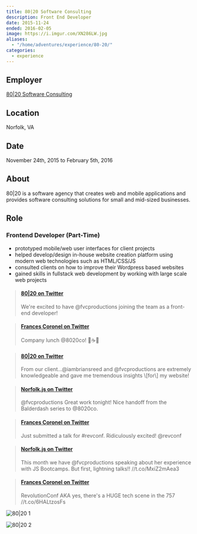 ```yaml
---
title: 80|20 Software Consulting
description: Front End Developer
date: 2015-11-24
ended: 2016-02-05
image: https://i.imgur.com/XN286LW.jpg
aliases:
  - "/home/adventures/experience/80-20/"
categories:
  - experience
---
```


## Employer

[80|20 Software Consulting](https://madeby8020.com "80|20 Software Consulting")

## Location

Norfolk, VA

## Date

November 24th, 2015 to February 5th, 2016

## About

80|20 is a software agency that creates web and mobile applications and provides software consulting solutions for small and mid-sized businesses.

## Role

### Frontend Developer (Part-Time)

- prototyped mobile/web user interfaces for client projects
- helped develop/design in-house website creation platform using modern web technologies such as HTML/CSS/JS
- consulted clients on how to improve their Wordpress based websites
- gained skills in fullstack web development by working with large scale web projects

<blockquote class="embedly-card"><h4><a href="https://twitter.com/madeby8020/status/669603319330021377">80|20 on Twitter</a></h4><p>We're excited to have @fvcproductions joining the team as a front-end developer!</p></blockquote>
<script async src="//cdn.embedly.com/widgets/platform.js" charset="UTF-8"></script>

<blockquote class="embedly-card"><h4><a href="https://twitter.com/fvcproductions/status/700371760663891968">Frances Coronel on Twitter</a></h4><p>Company lunch @8020co! 🍳☕️🍞</p></blockquote>

<blockquote class="embedly-card"><h4><a href="https://twitter.com/madeby8020/status/673989239827267586">80|20 on Twitter</a></h4><p>From our client...@iambriansreed and @fvcproductions are extremely knowledgeable and gave me tremendous insights \[for\] my website!</p></blockquote>

<blockquote class="embedly-card"><h4><a href="https://twitter.com/NorfolkJS/status/689321587045056512">Norfolk.js on Twitter</a></h4><p>@fvcproductions Great work tonight! Nice handoff from the Balderdash series to @8020co.</p></blockquote>

<blockquote class="embedly-card"><h4><a href="https://twitter.com/fvcproductions/status/684940206785589248">Frances Coronel on Twitter</a></h4><p>Just submitted a talk for #revconf. Ridiculously excited! @revconf</p></blockquote>

<blockquote class="embedly-card"><h4><a href="https://twitter.com/NorfolkJS/status/685708460743389184">Norfolk.js on Twitter</a></h4><p>This month we have @fvcproductions speaking about her experience with JS Bootcamps. But first, lightning talks!! //t.co/MxiZ2mAea3</p></blockquote>

<blockquote class="embedly-card"><h4><a href="https://twitter.com/fvcproductions/status/730577559054778368">Frances Coronel on Twitter</a></h4><p>RevolutionConf AKA yes, there's a HUGE tech scene in the 757 //t.co/6HALtzosFs</p></blockquote>

![80|20 1](https://i.imgur.com/ieeJhNU.png)

![80|20 2](https://i.imgur.com/ieeJhNU.png)
